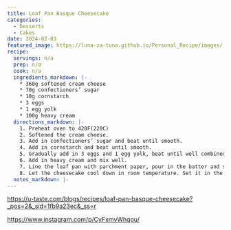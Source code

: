 ```yaml
---
title: Loaf Pan Basque Cheesecake
categories: 
  - Desserts
  - Cakes
date: 2024-02-03
featured_image: https://luna-za-tuna.github.io/Personal_Recipe/images/
recipe:
  servings: n/a
  prep: n/a
  cook: n/a
  ingredients_markdown: |-
    * 360g softened cream cheese
    * 70g confectioners’ sugar
    * 10g cornstarch
    * 3 eggs
    * 1 egg yolk
    * 100g heavy cream 
  directions_markdown: |-
    1. Preheat oven to 428F(220C)
    2. Softened the cream cheese. 
    3. Add in confectioners’ sugar and beat until smooth. 
    4. Add in cornstarch and beat until smooth. 
    5. Gradually add in 3 eggs and 1 egg yolk, beat until well combined. 
    6. Add in heavy cream and mix well.
    7. Line the loaf pan with parchment paper, pour in the batter and send into the oven to bake for 28 minutes. 
    8. Let the cheesecake cool down in room temperature. Set it in the fridge to cool overnight. Slice and serve.
  notes_markdown: |-
---
```

<https://u-taste.com/blogs/recipes/loaf-pan-basque-cheesecake?_pos=2&_sid=1fb9a23ec&_ss=r>

<https://www.instagram.com/p/CyFxmvWhqou/>